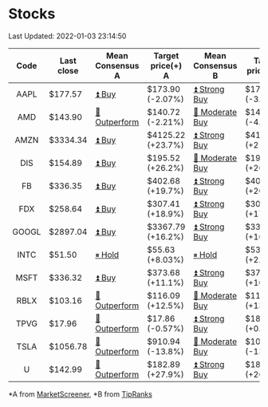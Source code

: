 # Stocks
Last Updated: 2022-01-03 23:14:50

|Code|Last close|Mean Consensus A|Target price(+) A|Mean Consensus B|Target price(+) B|
|:--:|-|-|-|-|-|
|AAPL|$177.57|[⏫ Buy](https://m.marketscreener.com/quote/stock/-4849/)|$173.90 (-2.07%)|[⏫ Strong Buy](https://www.tipranks.com/stocks/aapl/forecast)|$175.28 (-3.79%)|
|AMD|$143.90|[🔼 Outperform](https://m.marketscreener.com/quote/stock/-19475876/)|$140.72 (-2.21%)|[🔼 Moderate Buy](https://www.tipranks.com/stocks/amd/forecast)|$143.15 (-4.20%)|
|AMZN|$3334.34|[⏫ Buy](https://m.marketscreener.com/quote/stock/-12864605/)|$4125.22 (+23.7%)|[⏫ Strong Buy](https://www.tipranks.com/stocks/amzn/forecast)|$4127.50 (+21.15%)|
|DIS|$154.89|[⏫ Buy](https://m.marketscreener.com/quote/stock/-4842/)|$195.52 (+26.2%)|[🔼 Moderate Buy](https://www.tipranks.com/stocks/dis/forecast)|$196.21 (+26.03%)|
|FB|$336.35|[⏫ Buy](https://m.marketscreener.com/quote/stock/-10547141/)|$402.68 (+19.7%)|[⏫ Strong Buy](https://www.tipranks.com/stocks/fb/forecast)|$406.31 (+20.80%)|
|FDX|$258.64|[⏫ Buy](https://m.marketscreener.com/quote/stock/-12585/)|$307.41 (+18.9%)|[⏫ Strong Buy](https://www.tipranks.com/stocks/fdx/forecast)|$308.50 (+17.99%)|
|GOOGL|$2897.04|[⏫ Buy](https://m.marketscreener.com/quote/stock/-24203373/)|$3367.79 (+16.2%)|[⏫ Strong Buy](https://www.tipranks.com/stocks/googl/forecast)|$3368.75 (+16.28%)|
|INTC|$51.50|[⏸ Hold](https://m.marketscreener.com/quote/stock/-4829/)|$55.63 (+8.03%)|[⏸ Hold](https://www.tipranks.com/stocks/intc/forecast)|$53.80 (+2.95%)|
|MSFT|$336.32|[⏫ Buy](https://m.marketscreener.com/quote/stock/-4835/)|$373.68 (+11.1%)|[⏫ Strong Buy](https://www.tipranks.com/stocks/msft/forecast)|$370.23 (+10.08%)|
|RBLX|$103.16|[🔼 Outperform](https://m.marketscreener.com/quote/stock/-117793644/)|$116.09 (+12.5%)|[🔼 Moderate Buy](https://www.tipranks.com/stocks/rblx/forecast)|$116.90 (+13.32%)|
|TPVG|$17.96|[🔼 Outperform](https://m.marketscreener.com/quote/stock/-15933327/)|$17.86 (-0.57%)|[⏫ Strong Buy](https://www.tipranks.com/stocks/tpvg/forecast)|$18.13 (+0.95%)|
|TSLA|$1056.78|[🔼 Outperform](https://m.marketscreener.com/quote/stock/-6344549/)|$910.94 (-13.8%)|[🔼 Moderate Buy](https://www.tipranks.com/stocks/tsla/forecast)|$1038.54 (-13.44%)|
|U|$142.99|[🔼 Outperform](https://m.marketscreener.com/quote/stock/-112492634/)|$182.89 (+27.9%)|[⏫ Strong Buy](https://www.tipranks.com/stocks/u/forecast)|$180.25 (+26.06%)|


*A from [MarketScreener](https://www.marketscreener.com), *B from [TipRanks](https://www.tipranks.com)

